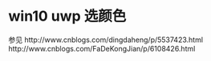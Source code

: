 # win10 uwp 选颜色

<!--more-->

<div id="toc"></div>
<!-- csdn -->
参见 http://www.cnblogs.com/dingdaheng/p/5537423.html
http://www.cnblogs.com/FaDeKongJian/p/6108426.html

